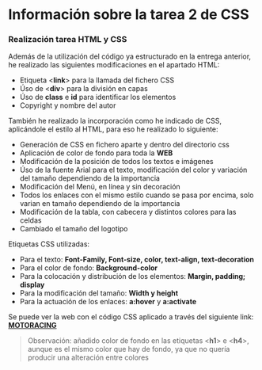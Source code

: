 # Información sobre la tarea 2 de CSS

### Realización tarea HTML y CSS

Además de la utilización del código ya estructurado en la entrega anterior, he realizado las siguientes modificaciones en el apartado HTML:
* Etiqueta <**link**> para la llamada del fichero CSS
* Úso de <**div**> para la división en capas
* Úso de **class** e **id** para identificar los elementos
* Copyright y nombre del autor

También he realizado la incorporación como he indicado de CSS, aplicándole el estilo al HTML, para eso he realizado lo siguiente:
* Generación de CSS en fichero aparte y dentro del directorio css
* Aplicación de color de fondo para toda la **WEB**
* Modificación de la posición de todos los textos e imágenes
* Úso de la fuente Arial para el texto, modificación del color y variación del tamaño dependiendo de la importancia
* Modificación del Menú, en línea y sin decoración
* Todos los enlaces con el mismo estilo cuando se pasa por encima, solo varian en tamaño dependiendo de la importancia
* Modificación de la tabla, con cabecera y distintos colores para las celdas
* Cambiado el tamaño del logotipo

Etiquetas CSS utilizadas:
* Para el texto: **Font-Family, Font-size, color, text-align, text-decoration**
* Para el color de fondo: **Background-color**
* Para la colocación y distribución de los elementos: **Margin, padding; display**
* Para la modificación del tamaño: **Width y height**
* Para la actuación de los enlaces: **a:hover** y **a:activate**

Se puede ver la web con el código CSS aplicado a través del siguiente link: **[MOTORACING](https://rawgit.com/catxe12/Tarea2-Css/master/index.html)**

>Observación: añadido color de fondo en las etiquetas <**h1**> e <**h4**>, aunque es el mismo color que hay de fondo, ya que no quería producir una alteración entre colores
